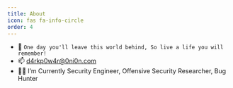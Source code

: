 ```yaml
---
title: About
icon: fas fa-info-circle
order: 4
---
```


-  🌱 `One day you'll leave this world behind, So live a life you will remember!`
-  📫 d4rkp0w4r@0ni0n.com
-  🐱‍💻 I’m Currently Security Engineer, Offensive Security Researcher, Bug Hunter
